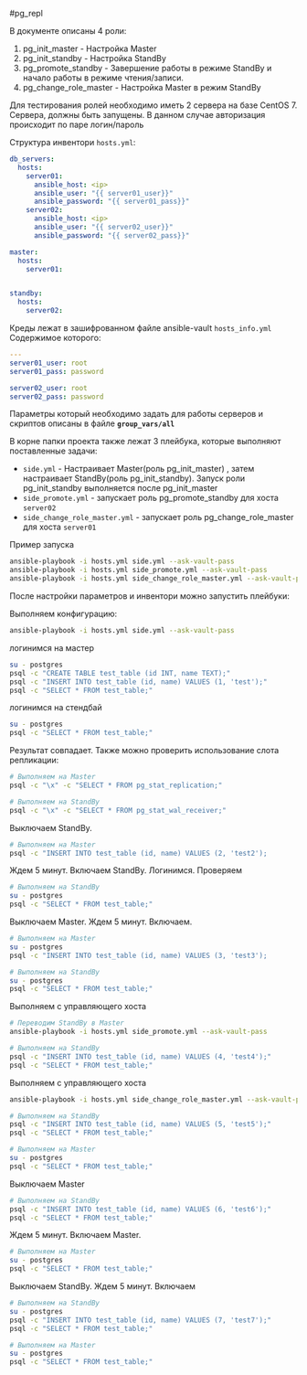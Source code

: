 #pg_repl


В документе описаны 4 роли:
1) pg_init_master - Настройка Master
2) pg_init_standby - Настройка StandBy
3) pg_promote_standby - Завершение работы в режиме StandBy и начало работы в режиме чтения/записи.
4) pg_change_role_master - Настройка Master в режим StandBy

Для тестирования ролей необходимо иметь 2 сервера на базе CentOS 7.
Сервера, должны быть запущены.
В данном случае авторизация происходит по паре логин/пароль

Структура инвентори `hosts.yml`:
```yaml
db_servers:
  hosts:
    server01:
      ansible_host: <ip>
      ansible_user: "{{ server01_user}}"
      ansible_password: "{{ server01_pass}}"
    server02:
      ansible_host: <ip>
      ansible_user: "{{ server02_user}}"
      ansible_password: "{{ server02_pass}}"

master:
  hosts:
    server01:


standby:
  hosts:
    server02:
```

Креды лежат в зашифрованном файле ansible-vault `hosts_info.yml`
Содержимое которого:
```yml
---
server01_user: root
server01_pass: password

server02_user: root
server02_pass: password
```

Параметры который необходимо задать для работы серверов и скриптов описаны в файле **`group_vars/all`**

В корне папки проекта также лежат 3 плейбука, которые выполняют поставленные задачи:
+ `side.yml` - Настраивает Master(роль pg_init_master) , затем настраивает StandBy(роль pg_init_standby). Запуск роли pg_init_standby выполняется после pg_init_master
+ `side_promote.yml` - запускает роль pg_promote_standby для хоста `server02`
+ `side_change_role_master.yml` - запускает роль pg_change_role_master для хоста `server01`

Пример запуска
```bash
ansible-playbook -i hosts.yml side.yml --ask-vault-pass
ansible-playbook -i hosts.yml side_promote.yml --ask-vault-pass
ansible-playbook -i hosts.yml side_change_role_master.yml --ask-vault-pass
```


После настройки параметров и инвентори можно запустить плейбуки:

Выполняем конфигурацию:
```bash
ansible-playbook -i hosts.yml side.yml --ask-vault-pass
```
логинимся на мастер
```bash
su - postgres
psql -c "CREATE TABLE test_table (id INT, name TEXT);"
psql -c "INSERT INTO test_table (id, name) VALUES (1, 'test');"
psql -c "SELECT * FROM test_table;"
```
логинимся на стендбай
```bash
su - postgres
psql -c "SELECT * FROM test_table;"
```
Результат совпадает.
Также можно проверить использование слота репликации:
```bash
# Выполняем на Master
psql -c "\x" -c "SELECT * FROM pg_stat_replication;"
```

```bash
# Выполняем на StandBy
psql -c "\x" -c "SELECT * FROM pg_stat_wal_receiver;"
```

Выключаем StandBy. 

```bash
# Выполняем на Master
psql -c "INSERT INTO test_table (id, name) VALUES (2, 'test2');
```

Ждем 5 минут. Включаем StandBy. Логинимся. Проверяем
```bash
# Выполняем на StandBy
su - postgres
psql -c "SELECT * FROM test_table;"
```

Выключаем Master. Ждем 5 минут. Включаем. 
```bash
# Выполняем на Master
su - postgres
psql -c "INSERT INTO test_table (id, name) VALUES (3, 'test3');
```

```bash
# Выполняем на StandBy
su - postgres
psql -c "SELECT * FROM test_table;"
```


Выполняем с управляющего хоста
```bash
# Переводим StandBy в Master
ansible-playbook -i hosts.yml side_promote.yml --ask-vault-pass
```

```bash
# Выполняем на StandBy
psql -c "INSERT INTO test_table (id, name) VALUES (4, 'test4');"
psql -c "SELECT * FROM test_table;"
```

Выполняем с управляющего хоста
```bash
ansible-playbook -i hosts.yml side_change_role_master.yml --ask-vault-pass
```

```bash
# Выполняем на StandBy
psql -c "INSERT INTO test_table (id, name) VALUES (5, 'test5');"
psql -c "SELECT * FROM test_table;"
```

```bash
# Выполняем на Master
su - postgres
psql -c "SELECT * FROM test_table;"
```

Выключаем Master
```bash
# Выполняем на StandBy
psql -c "INSERT INTO test_table (id, name) VALUES (6, 'test6');"
psql -c "SELECT * FROM test_table;"
```

Ждем 5 минут. Включаем Master.

```bash
# Выполняем на Master
su - postgres
psql -c "SELECT * FROM test_table;"
```

Выключаем StandBy. Ждем 5 минут. Включаем
```bash
# Выполняем на StandBy
su - postgres
psql -c "INSERT INTO test_table (id, name) VALUES (7, 'test7');"
psql -c "SELECT * FROM test_table;"
```

```bash
# Выполняем на Master
su - postgres
psql -c "SELECT * FROM test_table;"
```


